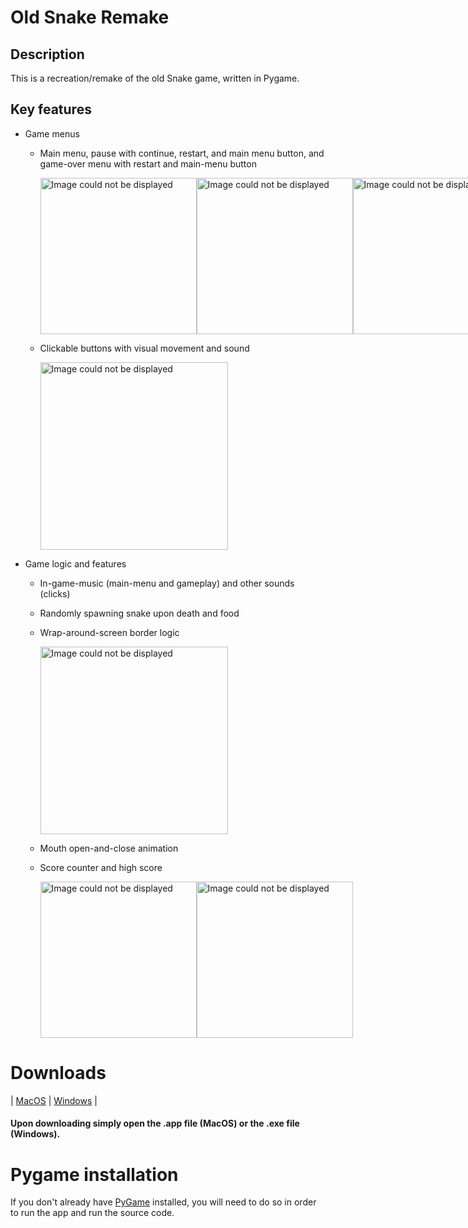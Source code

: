 # Old Snake Remake

## Description

This is a recreation/remake of the old Snake game, written in Pygame.

## Key features

- Game menus
  - Main menu, pause with continue, restart, and main menu button, and game-over menu with restart and main-menu button
    <div style="display: flex;">
      <img src="https://i.imgur.com/fJJzWT6.jpg" alt="Image could not be displayed" width="250"/>
      <img src="https://i.imgur.com/nA0ufLY.png" alt="Image could not be displayed" width="250"/>
      <img src="https://i.imgur.com/VwdB8Kz.png" alt="Image could not be displayed" width="250"/>
    </div>

  - Clickable buttons with visual movement and sound

    <img src="https://i.imgur.com/R2vg0En.gif" alt="Image could not be displayed" width="300"/>

- Game logic and features
  - In-game-music (main-menu and gameplay) and other sounds (clicks)
  - Randomly spawning snake upon death and food
  - Wrap-around-screen border logic
  
    <img src="https://i.imgur.com/I6lklFH.gif" alt="Image could not be displayed" width="300"/>
  
  - Mouth open-and-close animation
  - Score counter and high score
    <div style="display: flex;">
      <img src="https://i.imgur.com/hGZDpiy.gif" alt="Image could not be displayed" width="250"/>
      <img src="https://i.imgur.com/NsCRWpi.png" alt="Image could not be displayed" width="250"/>
    </div>


# Downloads
| [MacOS](https://drive.google.com/file/d/1PLObGiXQJcIRGhAdnEI0jp8995cOF7Rv/view?usp=sharing) | [Windows]() |
#### Upon downloading simply open the .app file (MacOS) or the .exe file (Windows). 

# Pygame installation
If you don't already have [PyGame](https://www.pygame.org/wiki/GettingStarted) installed, you will need to do so in order to run the app and run the source code.
